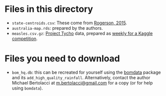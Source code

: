 # Files in this directory

- `state-centroids.csv`: These come from [Rogerson, 2015](https://doi.org/10.1080/00330124.2015.1062707).
- `australia-map.rds`: prepared by the authors.
- `measles.csv.gz`: [Project Tycho](https://www.tycho.pitt.edu/) data, prepared as [weekly for a Kaggle competition](https://www.kaggle.com/pitt/contagious-diseases?select=measles.csv).

# Files you need to download

- `bom_hq.db`: this can be recreated for yourself using the [bomdata](https://github.com/mbertolacci/bomdata/) package and its `add_high_quality_rainfall`. Alternatively, contact the author Michael Bertolacci at m.bertolacci@gmail.com for a copy (or for help using `bomdata`).
